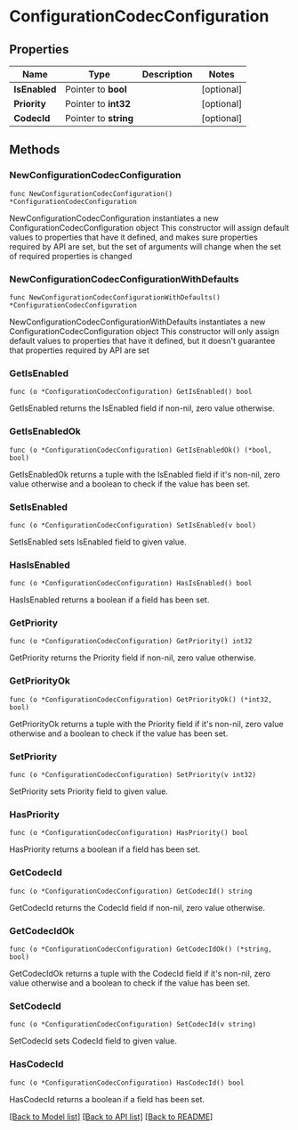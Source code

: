 # ConfigurationCodecConfiguration

## Properties

Name | Type | Description | Notes
------------ | ------------- | ------------- | -------------
**IsEnabled** | Pointer to **bool** |  | [optional] 
**Priority** | Pointer to **int32** |  | [optional] 
**CodecId** | Pointer to **string** |  | [optional] 

## Methods

### NewConfigurationCodecConfiguration

`func NewConfigurationCodecConfiguration() *ConfigurationCodecConfiguration`

NewConfigurationCodecConfiguration instantiates a new ConfigurationCodecConfiguration object
This constructor will assign default values to properties that have it defined,
and makes sure properties required by API are set, but the set of arguments
will change when the set of required properties is changed

### NewConfigurationCodecConfigurationWithDefaults

`func NewConfigurationCodecConfigurationWithDefaults() *ConfigurationCodecConfiguration`

NewConfigurationCodecConfigurationWithDefaults instantiates a new ConfigurationCodecConfiguration object
This constructor will only assign default values to properties that have it defined,
but it doesn't guarantee that properties required by API are set

### GetIsEnabled

`func (o *ConfigurationCodecConfiguration) GetIsEnabled() bool`

GetIsEnabled returns the IsEnabled field if non-nil, zero value otherwise.

### GetIsEnabledOk

`func (o *ConfigurationCodecConfiguration) GetIsEnabledOk() (*bool, bool)`

GetIsEnabledOk returns a tuple with the IsEnabled field if it's non-nil, zero value otherwise
and a boolean to check if the value has been set.

### SetIsEnabled

`func (o *ConfigurationCodecConfiguration) SetIsEnabled(v bool)`

SetIsEnabled sets IsEnabled field to given value.

### HasIsEnabled

`func (o *ConfigurationCodecConfiguration) HasIsEnabled() bool`

HasIsEnabled returns a boolean if a field has been set.

### GetPriority

`func (o *ConfigurationCodecConfiguration) GetPriority() int32`

GetPriority returns the Priority field if non-nil, zero value otherwise.

### GetPriorityOk

`func (o *ConfigurationCodecConfiguration) GetPriorityOk() (*int32, bool)`

GetPriorityOk returns a tuple with the Priority field if it's non-nil, zero value otherwise
and a boolean to check if the value has been set.

### SetPriority

`func (o *ConfigurationCodecConfiguration) SetPriority(v int32)`

SetPriority sets Priority field to given value.

### HasPriority

`func (o *ConfigurationCodecConfiguration) HasPriority() bool`

HasPriority returns a boolean if a field has been set.

### GetCodecId

`func (o *ConfigurationCodecConfiguration) GetCodecId() string`

GetCodecId returns the CodecId field if non-nil, zero value otherwise.

### GetCodecIdOk

`func (o *ConfigurationCodecConfiguration) GetCodecIdOk() (*string, bool)`

GetCodecIdOk returns a tuple with the CodecId field if it's non-nil, zero value otherwise
and a boolean to check if the value has been set.

### SetCodecId

`func (o *ConfigurationCodecConfiguration) SetCodecId(v string)`

SetCodecId sets CodecId field to given value.

### HasCodecId

`func (o *ConfigurationCodecConfiguration) HasCodecId() bool`

HasCodecId returns a boolean if a field has been set.


[[Back to Model list]](../README.md#documentation-for-models) [[Back to API list]](../README.md#documentation-for-api-endpoints) [[Back to README]](../README.md)


